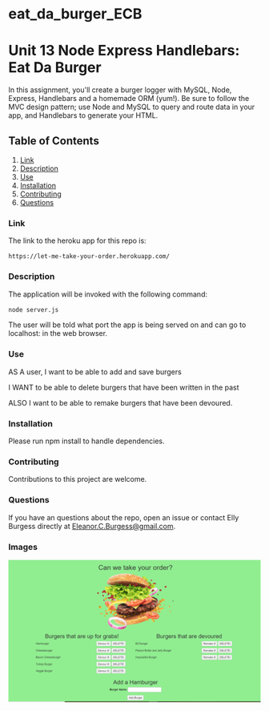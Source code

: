 # eat_da_burger_ECB

# Unit 13 Node Express Handlebars: Eat Da Burger

In this assignment, you'll create a burger logger with MySQL, Node, Express, Handlebars and a homemade ORM (yum!). Be sure to follow the MVC design pattern; use Node and MySQL to query and route data in your app, and Handlebars to generate your HTML.

## Table of Contents

1. [Link](#link)
2. [Description](#description)
3. [Use](#use)
4. [Installation](#installation)
5. [Contributing](#contributing)
6. [Questions](#questions)

### Link

The link to the heroku app for this repo is:

```
https://let-me-take-your-order.herokuapp.com/
```

### Description

The application will be invoked with the following command:

```sh
node server.js
```

The user will be told what port the app is being served on and can go to localhost: in the web browser.

### Use

AS A user, I want to be able to add and save burgers

I WANT to be able to delete burgers that have been written in the past

ALSO I want to be able to remake burgers that have been devoured.

### Installation

Please run npm install to handle dependencies.

### Contributing

Contributions to this project are welcome.

### Questions

If you have an questions about the repo, open an issue or contact Elly Burgess directly at Eleanor.C.Burgess@gmail.com.

### Images

![Screenshot](public/assets/img/Screen.PNG)

